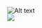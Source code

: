 
![Alt text](https://c.tenor.com/Hf8mMIDME3AAAAAd/tenor.gif)
<br>
![](https://media1.tenor.com/m/-8-KGI1eU8MAAAAd/jujutsu-kaisen-second-season.gif)

